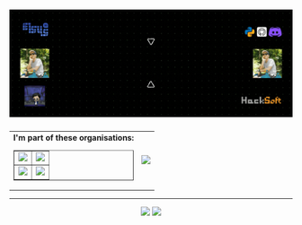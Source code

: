 <!--
**SashoStoichkov/SashoStoichkov** is a ✨ _special_ ✨ repository because its `README.md` (this file) appears on your GitHub profile.
-->
<h1 align="center" width="100%">
  <img src="./GH Cover.gif">
</h1>

<table align="center" cellspacing="0" cellpadding="0">
  <tr>
    <td>
      <strong>I'm part of these organisations:</strong><br>
      <table border="none">
        <tr>
          <td align="center"><a href="https://github.com/HackSoftware"><img src="https://avatars3.githubusercontent.com/u/11139128?s=150&v=4" /></a></td>
          <td align="center"><a href="https://github.com/EddieHubCommunity"><img src="https://avatars3.githubusercontent.com/u/66388388?s=150&v=4" /></a></td>
        </tr>
        <tr>
          <td align="center"><a href="https://github.com/BookShareBG"><img src="https://avatars3.githubusercontent.com/u/73662810?s=150&v=4" /></a></td>
          <td align="center"><a href="https://github.com/SashoStoichkovArchive"><img src="https://avatars3.githubusercontent.com/u/79784426?s=150&v=4" /></a></td>
        </tr>
      </table>
    </td>
    <td align="center">
      <img src="https://github-readme-stats.vercel.app/api?username=SashoStoichkov&show_icons=true&theme=merko" />
    </td>
  </tr>
</table>

<!--
🔭 I’m currently working on **Python projects**
<ul align="left">
   <li>Worked over <a href="https://github.com/HackSoftware/simple_schema_validator">simple-schema-validator</a> pip module</li>
   <li>Worked over <a href="https://github.com/HackSoftware/Django-Styleguide">Django Styleguide</a> example <a href="https://github.com/HackSoftware/Styleguide-Example">project</a></li>
</ul>
-->

---

<p align="center">
  <img width="96%" src="https://activity-graph.herokuapp.com/graph?username=SashoStoichkov&show_icons=true&count_private=true&theme=rogue&area=true" />
  <img width="96%" src="https://github-readme-streak-stats.herokuapp.com/?user=SashoStoichkov&show_icons=true&locale=en&layout=demo&theme=merko" />
</p>
